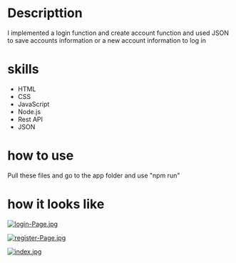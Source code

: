 # Descripttion
I implemented a login function and create account function and used JSON to save accounts information or a new account information to log in

# skills
- HTML
- CSS
- JavaScript
- Node.js
- Rest API
- JSON
# how to use
Pull these files and go to the app folder and use "npm run"

# how it looks like
[![login-Page.jpg](https://i.postimg.cc/Qtn0CDDr/login-Page.jpg)](https://postimg.cc/BLHx7dth)

[![register-Page.jpg](https://i.postimg.cc/HxKRKXV5/register-Page.jpg)](https://postimg.cc/cgRFtK74)

[![index.jpg](https://i.postimg.cc/kMKT9kHL/index.jpg)](https://postimg.cc/NLG6kPBx)
